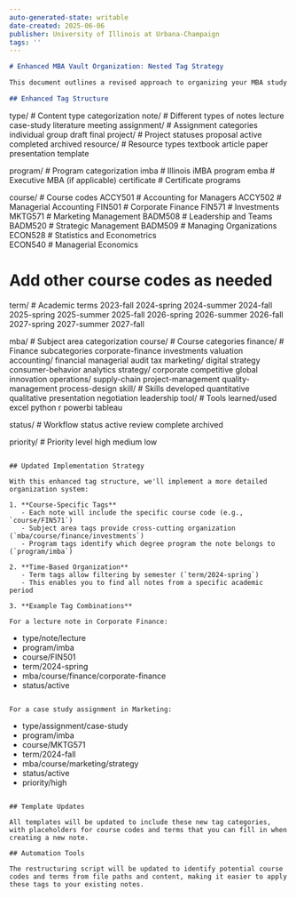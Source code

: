 ```yaml
---
auto-generated-state: writable
date-created: 2025-06-06
publisher: University of Illinois at Urbana-Champaign
tags: ''
---
```


```markdown
# Enhanced MBA Vault Organization: Nested Tag Strategy

This document outlines a revised approach to organizing your MBA study materials using Obsidian's nested tag feature, now with additional elements for more precise categorization of your academic work.

## Enhanced Tag Structure

```
type/           # Content type categorization
  note/         # Different types of notes
    lecture
    case-study
    literature
    meeting
  assignment/   # Assignment categories
    individual
    group
    draft
    final
  project/      # Project statuses
    proposal
    active
    completed
    archived
  resource/     # Resource types
    textbook
    article
    paper
    presentation
    template

program/        # Program categorization
  imba          # Illinois iMBA program
  emba          # Executive MBA (if applicable)
  certificate   # Certificate programs

course/         # Course codes
  ACCY501       # Accounting for Managers
  ACCY502       # Managerial Accounting
  FIN501        # Corporate Finance
  FIN571        # Investments
  MKTG571       # Marketing Management
  BADM508       # Leadership and Teams
  BADM520       # Strategic Management
  BADM509       # Managing Organizations
  ECON528       # Statistics and Econometrics  
  ECON540       # Managerial Economics
  # Add other course codes as needed

term/           # Academic terms
  2023-fall
  2024-spring
  2024-summer
  2024-fall
  2025-spring
  2025-summer
  2025-fall
  2026-spring
  2026-summer
  2026-fall
  2027-spring
  2027-summer
  2027-fall

mba/            # Subject area categorization
  course/       # Course categories
    finance/    # Finance subcategories
      corporate-finance
      investments
      valuation
    accounting/
      financial
      managerial
      audit
      tax
    marketing/
      digital
      strategy
      consumer-behavior
      analytics
    strategy/
      corporate
      competitive
      global
      innovation
    operations/
      supply-chain
      project-management
      quality-management
      process-design
  skill/        # Skills developed
    quantitative
    qualitative
    presentation
    negotiation
    leadership
  tool/         # Tools learned/used
    excel
    python
    r
    powerbi
    tableau

status/         # Workflow status
  active
  review
  complete
  archived

priority/       # Priority level
  high
  medium
  low
```

## Updated Implementation Strategy

With this enhanced tag structure, we'll implement a more detailed organization system:

1. **Course-Specific Tags**
   - Each note will include the specific course code (e.g., `course/FIN571`)
   - Subject area tags provide cross-cutting organization (`mba/course/finance/investments`)
   - Program tags identify which degree program the note belongs to (`program/imba`)

2. **Time-Based Organization**
   - Term tags allow filtering by semester (`term/2024-spring`)
   - This enables you to find all notes from a specific academic period

3. **Example Tag Combinations**

For a lecture note in Corporate Finance:
```
- type/note/lecture
- program/imba
- course/FIN501
- term/2024-spring
- mba/course/finance/corporate-finance
- status/active
```

For a case study assignment in Marketing:
```
- type/assignment/case-study
- program/imba
- course/MKTG571
- term/2024-fall
- mba/course/marketing/strategy
- status/active
- priority/high
```

## Template Updates

All templates will be updated to include these new tag categories, with placeholders for course codes and terms that you can fill in when creating a new note.

## Automation Tools

The restructuring script will be updated to identify potential course codes and terms from file paths and content, making it easier to apply these tags to your existing notes.
```
